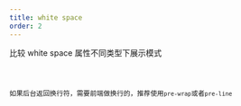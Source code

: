 ```yaml
---
title: white space
order: 2
---
```


比较 white space 属性不同类型下展示模式

<code src="../../components/whiteSpace.tsx" />

如果后台返回换行符，需要前端做换行的，推荐使用`pre-wrap`或者`pre-line`
